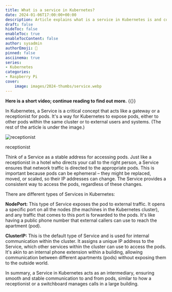 ```yaml
---
title: What is a service in Kubernetes?
date: 2024-01-06T17:00:00+00:00
description: Article explains what is a service in Kubernetes is and compares it to receptionist in a hotel.
draft: false
hideToc: false
enableToc: true
enableTocContent: false
author: sysadmin
authorEmoji: 🐧
pinned: false
asciinema: true
series:
- Kubernetes
categories:
- Raspberry Pi
cover:
    image: images/2024-thumbs/service.webp
---
```

**Here is a short video; continue reading to find out more.**
{{<youtube xpZyYifb6NE>}}

In Kubernetes, a Service is a critical concept that acts like a gateway or a receptionist for pods. It's a way for Kubernetes to expose pods, either to other pods within the same cluster or to external users and systems. (The rest of the article is under the image.)

![receptionist](/images/2024/receptionist.webp "receptionist")<figcaption>receptionist</figcaption>

Think of a Service as a stable address for accessing pods. Just like a receptionist in a hotel who directs your call to the right person, a Service ensures that network traffic is directed to the appropriate pods. This is important because pods can be ephemeral – they might be replaced, moved, or scaled, so their IP addresses can change. The Service provides a consistent way to access the pods, regardless of these changes.

There are different types of Services in Kubernetes:

**NodePort:** This type of Service exposes the pod to external traffic. It opens a specific port on all the nodes (the machines in the Kubernetes cluster), and any traffic that comes to this port is forwarded to the pods. It's like having a public phone number that external callers can use to reach the apartment (pod).

**ClusterIP:** This is the default type of Service and is used for internal communication within the cluster. It assigns a unique IP address to the Service, which other services within the cluster can use to access the pods. It's akin to an internal phone extension within a building, allowing communication between different apartments (pods) without exposing them to the outside world.

In summary, a Service in Kubernetes acts as an intermediary, ensuring smooth and stable communication to and from pods, similar to how a receptionist or a switchboard manages calls in a large building.